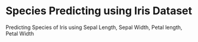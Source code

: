# Species Predicting using Iris Dataset
Predicting Species of Iris using Sepal Length, Sepal Width, Petal length, Petal Width
